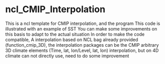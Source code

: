 # ncl_CMIP_Interpolation
This is a ncl template for CMIP interpolation, and the program
This code is illustrated with an example of SST 
You can make some improvements on this basis to adapt to the actual situation
In order to make the code compatible, A interpolation based on NCL bag already provided (function_cmip_3D), the interpolation packages can be the CMIP arbitrary 3D climate elements (Time, lat, lon/Level, lat, lon) interpolation, but on 4D climate can not directly use, need to do some improvement
